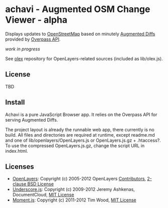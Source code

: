 # achavi - Augmented OSM Change Viewer - alpha

Displays updates to [OpenStreetMap](openstreetmap.org) based on minutely [Augmented Diffs](http://wiki.openstreetmap.org/wiki/Overpass_API/Augmented_Diffs) provided by [Overpass API](http://overpass-api.de/augmented_diffs/).

*work in progress*

See [olex](https://github.com/nrenner/olex) repository for OpenLayers-related sources (included as lib/olex.js).

## License

TBD

## Install

Achavi is a pure JavaScript Browser app. It relies on the Overpass API for serving Augmented Diffs.

The project layout is already the runnable web app, there currently is no build. All files and directories are required at runtime, 
except readme.md and one of lib/openlayers/OpenLayers.js or OpenLayers.js.gz + .htaccess?. To use the compressed OpenLayers.js.gz, change the 
script URL in index.html.

## Licenses

* [OpenLayers](http://www.openlayers.org/): Copyright (c) 2005-2012 OpenLayers [Contributors](licenses/openlayers-authors.txt), [2-clause BSD License](licenses/openlayers-license.txt)
* [Underscore.js](http://underscorejs.org/): Copyright (c) 2009-2012 Jeremy Ashkenas, DocumentCloud, [MIT License](licenses/underscorejs-LICENSE)
* [Moment.js](http://momentjs.com/): Copyright (c) 2011-2012 Tim Wood, [MIT License](licenses/momentjs-LICENSE)
